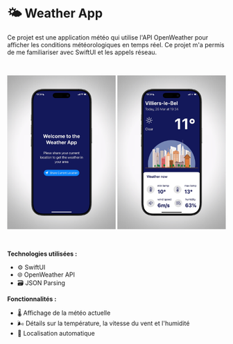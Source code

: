 # 🌤️ **Weather App**
Ce projet est une application météo qui utilise l'API OpenWeather pour afficher les conditions météorologiques en temps réel. Ce projet m'a permis de me familiariser avec SwiftUI et les appels réseau.

<br>
<p align="center">
    <img src="./images/WeatherApp1.jpg" alt="Weather App - Écran d'accueil" width="250" />
    <img src="./images/WeatherApp2.jpg" alt="Weather App - Météo actuelle" width="250" />
</p>
<br>

**Technologies utilisées :**
- ⚙️ SwiftUI
- 🌐 OpenWeather API
- 🗃️ JSON Parsing

**Fonctionnalités :**
- 🌡️ Affichage de la météo actuelle
- 🌬️ Détails sur la température, la vitesse du vent et l'humidité
- 📍 Localisation automatique
